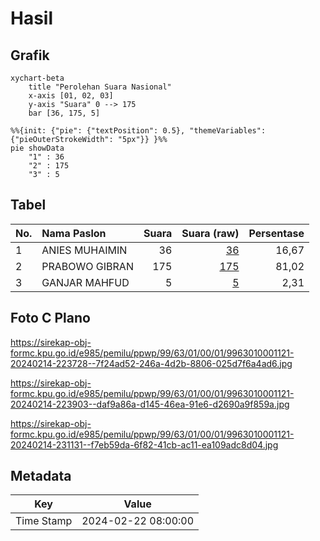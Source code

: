 # Hasil

## Grafik

```mermaid
xychart-beta
    title "Perolehan Suara Nasional"
    x-axis [01, 02, 03]
    y-axis "Suara" 0 --> 175
    bar [36, 175, 5]
```

```mermaid
%%{init: {"pie": {"textPosition": 0.5}, "themeVariables": {"pieOuterStrokeWidth": "5px"}} }%%
pie showData
    "1" : 36
    "2" : 175
    "3" : 5
```

## Tabel

| No. | Nama Paslon    | Suara | Suara (raw) | Persentase |
|:--- |:-------------- | -----:| -----------:| ----------:|
| 1   | ANIES MUHAIMIN | 36    | [36][p-1]   | 16,67      |
| 2   | PRABOWO GIBRAN | 175   | [175][p-2]  | 81,02      |
| 3   | GANJAR MAHFUD  | 5     | [5][p-3]    | 2,31       |


[p-1]: https://github.com/gigit-pemilu/pemilu-2024/blob/main/pilpres/hitung-suara/sub/99-luar-negeri/sub/63-kuching-malaysia/sub/01-kuching-malaysia/sub/0001-kuching-malaysia/sub/121-ksk-116/sub/paslon-1.txt
[p-2]: https://github.com/gigit-pemilu/pemilu-2024/blob/main/pilpres/hitung-suara/sub/99-luar-negeri/sub/63-kuching-malaysia/sub/01-kuching-malaysia/sub/0001-kuching-malaysia/sub/121-ksk-116/sub/paslon-2.txt
[p-3]: https://github.com/gigit-pemilu/pemilu-2024/blob/main/pilpres/hitung-suara/sub/99-luar-negeri/sub/63-kuching-malaysia/sub/01-kuching-malaysia/sub/0001-kuching-malaysia/sub/121-ksk-116/sub/paslon-3.txt

## Foto C Plano

https://sirekap-obj-formc.kpu.go.id/e985/pemilu/ppwp/99/63/01/00/01/9963010001121-20240214-223728--7f24ad52-246a-4d2b-8806-025d7f6a4ad6.jpg

https://sirekap-obj-formc.kpu.go.id/e985/pemilu/ppwp/99/63/01/00/01/9963010001121-20240214-223903--daf9a86a-d145-46ea-91e6-d2690a9f859a.jpg

https://sirekap-obj-formc.kpu.go.id/e985/pemilu/ppwp/99/63/01/00/01/9963010001121-20240214-231131--f7eb59da-6f82-41cb-ac11-ea109adc8d04.jpg


## Metadata

| Key        | Value               |
| ---------- | ------------------- |
| Time Stamp | 2024-02-22 08:00:00 |



